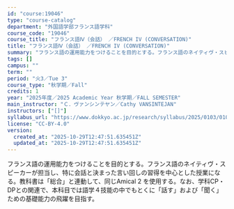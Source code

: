 ```yaml
---
id: "course:19046"
type: "course-catalog"
department: "外国語学部フランス語学科"
course_code: "19046"
course_title: "フランス語Ⅳ（会話） ／FRENCH IV (CONVERSATION)"
title: "フランス語Ⅳ（会話） ／FRENCH IV (CONVERSATION)"
summary: "フランス語の運用能力をつけることを目的とする。フランス語のネイティヴ・スピーカーが担当し、特に会話と決まった言い回しの習得を中心とした授業になる。教科書は「総合」と連動して、同じAmical 2 を使用する。なお、学科CP・DPとの関連で、…"
tags: []
campus: ""
term: ""
period: "火3／Tue 3"
course_type: "秋学期／Fall"
credits: 1
year: "2025年度／2025 Academic Year 秋学期／FALL SEMESTER"
main_instructor: "Ｃ．ヴァンシンテヤン／Cathy VANSINTEJAN"
instructors: ["[]"]
syllabus_url: "https://www.dokkyo.ac.jp/research/syllabus/2025/0103/0103_19046_ja_JP.html"
license: "CC-BY-4.0"
version:
  created_at: "2025-10-29T12:47:51.635451Z"
  updated_at: "2025-10-29T12:47:51.635451Z"
---
```

フランス語の運用能力をつけることを目的とする。フランス語のネイティヴ・スピーカーが担当し、特に会話と決まった言い回しの習得を中心とした授業になる。教科書は「総合」と連動して、同じAmical 2 を使用する。なお、学科CP・DPとの関連で、本科目では語学４技能の中でもとくに「話す」および「聞く」ための基礎能力の飛躍を目指す。
